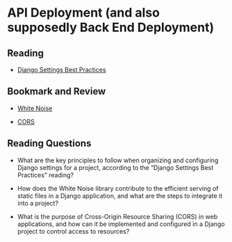 # API Deployment (and also supposedly Back End Deployment)

## Reading

- [Django Settings Best Practices](https://djangostars.com/blog/configuring-django-settings-best-practices/)

## Bookmark and Review

- [White Noise](http://whitenoise.evans.io/en/stable/)

- [CORS](https://en.m.wikipedia.org/wiki/Cross-origin_resource_sharing)

## Reading Questions

- What are the key principles to follow when organizing and configuring Django settings for a project, according to the “Django Settings Best Practices” reading?

- How does the White Noise library contribute to the efficient serving of static files in a Django application, and what are the steps to integrate it into a project?

- What is the purpose of Cross-Origin Resource Sharing (CORS) in web applications, and how can it be implemented and configured in a Django project to control access to resources?
